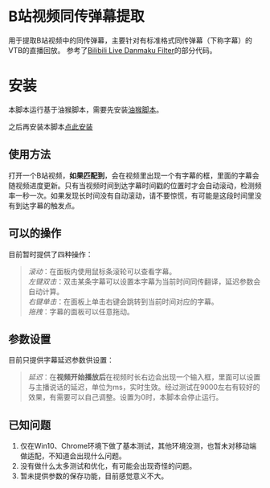 # B站视频同传弹幕提取
用于提取B站视频中的同传弹幕，主要针对有标准格式同传弹幕（下称字幕）的VTB的直播回放。
参考了[Bilibili Live Danmaku Filter](https://greasyfork.org/en/scripts/386759-bilibili-live-danmaku-filter)的部分代码。

# 安装
本脚本运行基于油猴脚本，需要先安装[油猴脚本](https://www.tampermonkey.net/)。

之后再安装本脚本[点此安装](https://github.com/yellowko/bilibili-video-danmaku-translation-extract/raw/master/B%E7%AB%99%E8%A7%86%E9%A2%91%E5%90%8C%E4%BC%A0%E5%BC%B9%E5%B9%95%E6%8F%90%E5%8F%96.user.js)

## 使用方法
打开一个B站视频，**如果匹配到**，会在视频里出现一个有字幕的框，里面的字幕会随视频进度更新。只有当视频时间到达字幕时间戳的位置时才会自动滚动，检测频率一秒一次。如果发现长时间没有自动滚动，请不要惊慌，有可能是这段时间里没有到达字幕的触发点。

## 可以的操作
目前暂时提供了四种操作：    
> *滚动*：在面板内使用鼠标条滚轮可以查看字幕。  
> *左键双击*：双击某条字幕可以设置本字幕为当前时间同传翻译，延迟参数会自动计算。    
> *右键单击*：在面板上单击右键会跳转到当前时间对应的字幕。  
> *拖拽*：字幕的面板可以任意拖动。  

## 参数设置
目前只提供字幕延迟参数供设置：  
> *延迟*：在**视频开始播放后**在视频时长右边会出现一个输入框，里面可以设置与主播说话的延迟，单位为ms，实时生效。经过测试在9000左右有较好的效果，有需要可以自己调整。设置为0时，本脚本会停止运行。   

## 已知问题
1. 仅在Win10、Chrome环境下做了基本测试，其他环境没测，也暂未对移动端做适配，不知道会出现什么问题。  
2. 没有做什么太多测试和优化，有可能会出现奇怪的问题。   
3. 暂未提供参数的保存功能，目前感觉意义不大。   